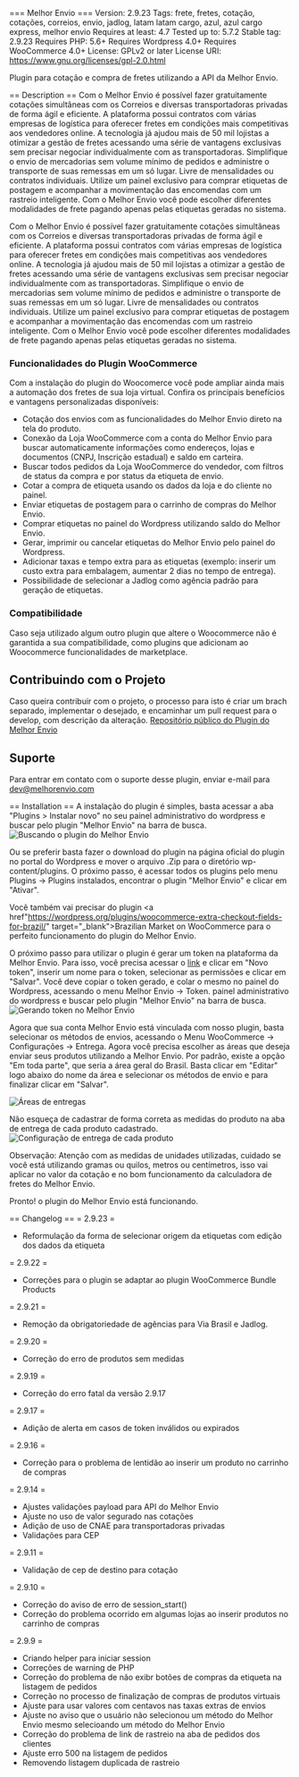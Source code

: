 === Melhor Envio ===
Version: 2.9.23
Tags: frete, fretes, cotação, cotações, correios, envio, jadlog, latam latam cargo, azul, azul cargo express, melhor envio
Requires at least: 4.7
Tested up to: 5.7.2
Stable tag: 2.9.23
Requires PHP: 5.6+
Requires Wordpress 4.0+
Requires WooCommerce 4.0+
License: GPLv2 or later
License URI: https://www.gnu.org/licenses/gpl-2.0.html

Plugin para cotação e compra de fretes utilizando a API da Melhor Envio.

== Description ==
Com o Melhor Envio é possível fazer gratuitamente cotações simultâneas com os Correios e diversas transportadoras privadas de forma ágil e eficiente. A plataforma possui contratos com várias empresas de logística para oferecer fretes em condições mais competitivas aos vendedores online.
A tecnologia já ajudou mais de 50 mil lojistas a otimizar a gestão de fretes acessando uma série de vantagens exclusivas sem precisar negociar individualmente com as transportadoras.
Simplifique o envio de mercadorias sem volume mínimo de pedidos e administre o transporte de suas remessas em um só lugar. Livre de mensalidades ou contratos individuais.
Utilize um painel exclusivo para comprar etiquetas de postagem e acompanhar a movimentação das encomendas com um rastreio inteligente. Com o Melhor Envio você pode escolher diferentes modalidades de frete pagando apenas pelas etiquetas geradas no sistema.

Com o Melhor Envio é possível fazer gratuitamente cotações simultâneas com os Correios e diversas transportadoras privadas de forma ágil e eficiente. A plataforma possui contratos com várias empresas de logística para oferecer fretes em condições mais competitivas aos vendedores online.
A tecnologia já ajudou mais de 50 mil lojistas a otimizar a gestão de fretes acessando uma série de vantagens exclusivas sem precisar negociar individualmente com as transportadoras.
Simplifique o envio de mercadorias sem volume mínimo de pedidos e administre o transporte de suas remessas em um só lugar. Livre de mensalidades ou contratos individuais.
Utilize um painel exclusivo para comprar etiquetas de postagem e acompanhar a movimentação das encomendas com um rastreio inteligente. Com o Melhor Envio você pode escolher diferentes modalidades de frete pagando apenas pelas etiquetas geradas no sistema.

### Funcionalidades do Plugin WooCommerce
Com a instalação do plugin do Woocomerce você pode ampliar ainda mais a automação dos fretes de sua loja virtual. Confira os principais benefícios e vantagens personalizadas disponíveis:
- Cotação dos envios com as funcionalidades do Melhor Envio direto na tela do produto.
- Conexão da Loja WooCommerce com a conta do Melhor Envio para buscar automaticamente informações como endereços, lojas e documentos (CNPJ, Inscrição estadual) e saldo em carteira.
- Buscar todos pedidos da Loja WooCommerce do vendedor, com filtros de status da compra e por status da etiqueta de envio.
- Cotar a compra de etiqueta usando os dados da loja e do cliente no painel.
- Enviar etiquetas de postagem para o carrinho de compras do Melhor Envio.
- Comprar etiquetas no painel do Wordpress utilizando saldo do Melhor Envio.
- Gerar, imprimir ou cancelar etiquetas do Melhor Envio pelo painel do Wordpress.
- Adicionar taxas e tempo extra para as etiquetas (exemplo: inserir um custo extra para embalagem, aumentar 2 dias no tempo de entrega).
- Possibilidade de selecionar a Jadlog como agência padrão para geração de etiquetas.

### Compatibilidade
Caso seja utilizado algum outro plugin que altere o Woocommerce não é garantida a sua compatibilidade, como plugins que adicionam ao Woocommerce funcionalidades de marketplace.

## Contribuindo com o Projeto
Caso queira contribuir com o projeto, o processo para isto é criar um brach separado, implementar o desejado, e encaminhar um pull request para o develop, com descrição da alteração.
<a href="https://github.com/melhorenvio/wp-melhorenvio-v2" target="_blank">Repositório público do Plugin do Melhor Envio</a>

## Suporte
Para entrar em contato com o suporte desse plugin, enviar e-mail para dev@melhorenvio.com

== Installation ==
A instalação do plugin é simples, basta acessar a aba "Plugins > Instalar novo" no seu painel administrativo do wordpress e buscar pelo plugin "Melhor Envio" na barra de busca.
<img src="https://wordpress-screenshots.s3.us-east-2.amazonaws.com/Instalar-plugins-%E2%80%B9-My-Blog-%E2%80%94-WordPress.png" alt="Buscando o plugin do Melhor Envio" />

Ou se preferir basta fazer o download do plugin na página oficial do plugin no portal do Wordpress e mover o arquivo .Zip para o diretório wp-content/plugins. O próximo passo, é acessar todos os plugins pelo menu Plugins -> Plugins instalados, encontrar o plugin "Melhor Envio" e clicar em "Ativar".

Você também vai precisar do plugin <a href"https://wordpress.org/plugins/woocommerce-extra-checkout-fields-for-brazil/" target="_blank">Brazilian Market on WooCommerce</a> para o perfeito funcionamento do plugin do Melhor Envio.

O próximo passo para utilizar o plugin é gerar um token na plataforma da Melhor Envio. Para isso, você precisa acessar o <a target="_blank" href="https://melhorenvio.com.br/painel/gerenciar/tokens">link</a> e clicar em "Novo token", inserir um nome para o token, selecionar as permissões e clicar em "Salvar". Você deve copiar o token gerado, e colar o mesmo no painel do Wordpress, acessando o menu Melhor Envio -> Token.
painel administrativo do wordpress e buscar pelo plugin "Melhor Envio" na barra de busca.
<img src="https://wordpress-screenshots.s3.us-east-2.amazonaws.com/Melhor-Envio.png" alt="Gerando token no Melhor Envio" />
 
Agora que sua conta Melhor Envio está vinculada com nosso plugin, basta selecionar os métodos de envios, acessando o Menu WooCommerce -> Configurações -> Entrega. Agora você precisa escolher as áreas que deseja enviar seus produtos utilizando a Melhor Envio. Por padrão, existe a opção "Em toda parte", que seria a área geral do Brasil. Basta clicar em "Editar" logo abaixo do nome da área e selecionar os métodos de envio e para finalizar clicar em "Salvar".

<img src="https://wordpress-screenshots.s3.us-east-2.amazonaws.com/Configura%C3%A7%C3%B5es-do-WooCommerce-%E2%80%B9-My-Blog-%E2%80%94-WordPress+(2).png" alt="Áreas de entregas" />

Não esqueça de cadastrar de forma correta as medidas do produto na aba de entrega de cada produto cadastrado.
<img src="https://wordpress-screenshots.s3.us-east-2.amazonaws.com/Editar-produto-%E2%80%B9-My-Blog-%E2%80%94-WordPress.png" alt="Configuração de entrega de cada produto" />

Observação: Atenção com as medidas de unidades utilizadas, cuidado se você está utilizando gramas ou quilos, metros ou centímetros, isso vai aplicar no valor da cotação e no bom funcionamento da calculadora de fretes do Melhor Envio.
 
Pronto! o plugin do Melhor Envio está funcionando.

== Changelog ==
= 2.9.23 =
* Reformulação da forma de selecionar origem da etiquetas com edição dos dados da etiqueta

= 2.9.22 =
* Correções para o plugin se adaptar ao plugin WooCommerce Bundle Products 

= 2.9.21 =
* Remoção da obrigatoriedade de agências para Via Brasil e Jadlog.

= 2.9.20 =
* Correção do erro de produtos sem medidas

= 2.9.19 =
*  Correção do erro fatal da versão 2.9.17

= 2.9.17 =
* Adição de alerta em casos de token inválidos ou expirados

= 2.9.16 =
* Correção para o problema de lentidão ao inserir um produto no carrinho de compras

= 2.9.14 =
* Ajustes validações payload para API do Melhor Envio
* Ajuste no uso de valor segurado nas cotações
* Adição de uso de CNAE para transportadoras privadas
* Validações para CEP

= 2.9.11 =
* Validação de cep de destino para cotação

= 2.9.10 =
* Correção do aviso de erro de session_start()
* Correção do problema ocorrido em algumas lojas ao inserir produtos no carrinho de compras

= 2.9.9 =
* Criando helper para iniciar session
* Correções de warning de PHP
* Correção do problema de não exibr botões de compras da etiqueta na listagem de pedidos
* Correção no processo de finalização de compras de produtos virtuais
* Ajuste para usar valores com centavos nas taxas extras de envios
* Ajuste no aviso que o usuário não selecionou um método do Melhor Envio mesmo selecioando um método do Melhor Envio
* Correção do problema de link de rastreio na aba de pedidos dos clientes
* Ajuste erro 500 na listagem de pedidos
* Removendo listagem duplicada de rastreio